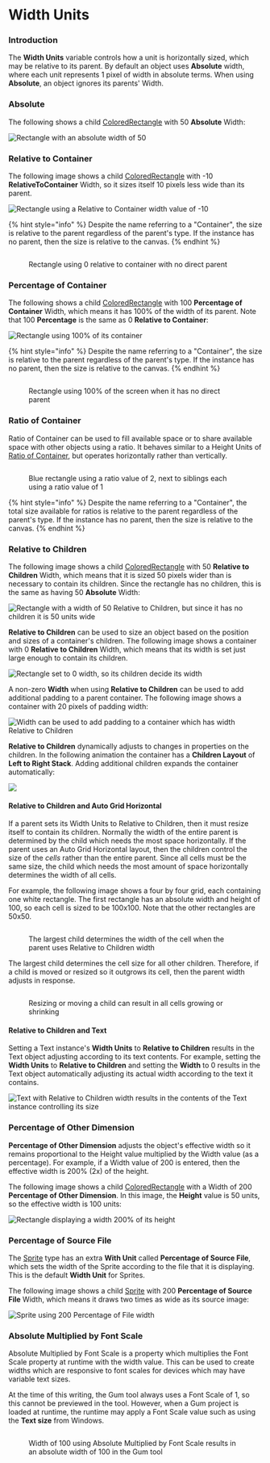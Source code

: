 # Width Units

### Introduction

The **Width Units** variable controls how a unit is horizontally sized, which may be relative to its parent. By default an object uses **Absolute** width, where each unit represents 1 pixel of width in absolute terms. When using **Absolute**, an object ignores its parents' Width.

### Absolute

The following shows a child [ColoredRectangle](https://github.com/vchelaru/Gum/tree/8c293a405185cca0e819b810220de684b436daf9/Gum/coloredrectangle/ColoredRectangle.html) with 50 **Absolute** Width:

![Rectangle with an absolute width of 50](<../../.gitbook/assets/11_05 35 01.png>)

### Relative to Container

The following image shows a child [ColoredRectangle](https://github.com/vchelaru/Gum/tree/8c293a405185cca0e819b810220de684b436daf9/Gum/coloredrectangle/ColoredRectangle.html) with -10 **RelativeToContainer** Width, so it sizes itself 10 pixels less wide than its parent.

![Rectangle using a Relative to Container width value of -10](<../../.gitbook/assets/11_05 36 16.png>)

{% hint style="info" %}
Despite the name referring to a "Container", the size is relative to the parent regardless of the parent's type. If the instance has no parent, then the size is relative to the canvas.
{% endhint %}

<figure><img src="../../.gitbook/assets/image (70).png" alt=""><figcaption><p>Rectangle using 0 relative to container with no direct parent</p></figcaption></figure>

### Percentage of Container

The following shows a child [ColoredRectangle](https://github.com/vchelaru/Gum/tree/8c293a405185cca0e819b810220de684b436daf9/Gum/coloredrectangle/ColoredRectangle.html) with 100 **Percentage of Container** Width, which means it has 100% of the width of its parent. Note that 100 **Percentage** is the same as 0 **Relative to Container**:

![Rectangle using 100% of its container](<../../.gitbook/assets/02_10 09 01.png>)

{% hint style="info" %}
Despite the name referring to a "Container", the size is relative to the parent regardless of the parent's type. If the instance has no parent, then the size is relative to the canvas.
{% endhint %}

<figure><img src="../../.gitbook/assets/image (69).png" alt=""><figcaption><p>Rectangle using 100% of the screen when it has no direct parent</p></figcaption></figure>

### Ratio of Container

Ratio of Container can be used to fill available space or to share available space with other objects using a ratio. It behaves similar to a Height Units of [Ratio of Container](height-units.md#ratio-of-container), but operates horizontally rather than vertically.

<figure><img src="../../.gitbook/assets/image (1) (1) (1) (1) (1) (1) (1) (1) (1).png" alt=""><figcaption><p>Blue rectangle using a ratio value of 2, next to siblings each using a ratio value of 1</p></figcaption></figure>

{% hint style="info" %}
Despite the name referring to a "Container", the total size available for ratios is relative to the parent regardless of the parent's type. If the instance has no parent, then the size is relative to the canvas.
{% endhint %}

### Relative to Children

The following image shows a child [ColoredRectangle](https://github.com/vchelaru/Gum/tree/8c293a405185cca0e819b810220de684b436daf9/Gum/coloredrectangle/ColoredRectangle.html) with 50 **Relative to Children** Width, which means that it is sized 50 pixels wider than is necessary to contain its children. Since the rectangle has no children, this is the same as having 50 **Absolute** Width:

![Rectangle with a width of 50 Relative to Children, but since it has no children it is 50 units wide](<../../.gitbook/assets/11_05 46 44.png>)

**Relative to Children** can be used to size an object based on the position and sizes of a container's children. The following image shows a container with 0 **Relative to Children** Width, which means that its width is set just large enough to contain its children.

![Rectangle set to 0 width, so its children decide its width](<../../.gitbook/assets/11_05 48 45.png>)

A non-zero **Width** when using **Relative to Children** can be used to add additional padding to a parent container. The following image shows a container with 20 pixels of padding width:

![Width can be used to add padding to a container which has width Relative to Children](<../../.gitbook/assets/11_05 49 45.png>)

**Relative to Children** dynamically adjusts to changes in properties on the children. In the following animation the container has a **Children Layout** of **Left to Right Stack**. Adding additional children expands the container automatically:

![](<../../.gitbook/assets/LeftToRightStackSizeChildren (1).gif>)

#### Relative to Children and Auto Grid Horizontal

If a parent sets its Width Units to Relative to Children, then it must resize itself to contain its children. Normally the width of the entire parent is determined by the child which needs the most space horizontally. If the parent uses an Auto Grid Horizontal layout, then the children control the size of the _cells_ rather than the entire parent. Since all cells must be the same size, the child which needs the most amount of space horizontally determines the width of all cells.

For example, the following image shows a four by four grid, each containing one white rectangle. The first rectangle has an absolute width and height of 100, so each cell is sized to be 100x100. Note that the other rectangles are 50x50.

<figure><img src="../../.gitbook/assets/11_15 30 38.png" alt=""><figcaption><p>The largest child determines the width of the cell when the parent uses Relative to Children width</p></figcaption></figure>

The largest child determines the cell size for all other children. Therefore, if a child is moved or resized so it outgrows its cell, then the parent width adjusts in response.

<figure><img src="../../.gitbook/assets/11_15 34 05.gif" alt=""><figcaption><p>Resizing or moving a child can result in all cells growing or shrinking</p></figcaption></figure>

#### Relative to Children and Text

Setting a Text instance's **Width Units** to **Relative to Children** results in the Text object adjusting according to its text contents. For example, setting the **Width Units** to **Relative to Children** and setting the **Width** to 0 results in the Text object automatically adjusting its actual width according to the text it contains.

![Text with Relative to Children width results in the contents of the Text instance controlling its size](<../../.gitbook/assets/11_05 52 48.png>)

### Percentage of Other Dimension

**Percentage of Other Dimension** adjusts the object's effective width so it remains proportional to the Height value multiplied by the Width value (as a percentage). For example, if a Width value of 200 is entered, then the effective width is 200% (2x) of the height.

The following image shows a child [ColoredRectangle](https://github.com/vchelaru/Gum/tree/8c293a405185cca0e819b810220de684b436daf9/Gum/coloredrectangle/ColoredRectangle.html) with a Width of 200 **Percentage of Other Dimension**. In this image, the **Height** value is 50 units, so the effective width is 100 units:

![Rectangle displaying a width 200% of its height](<../../.gitbook/assets/11_05 55 15.png>)

### Percentage of Source File

The [Sprite](https://github.com/vchelaru/Gum/tree/8c293a405185cca0e819b810220de684b436daf9/docs/Gum%20Elements/General%20Properties/Sprite/README.md) type has an extra **With Unit** called **Percentage of Source File**, which sets the width of the Sprite according to the file that it is displaying. This is the default **Width Unit** for Sprites.

The following image shows a child [Sprite](https://github.com/vchelaru/Gum/tree/8c293a405185cca0e819b810220de684b436daf9/docs/Gum%20Elements/General%20Properties/Sprite/README.md) with 200 **Percentage of Source File** Width, which means it draws two times as wide as its source image:

![Sprite using 200 Percentage of File width](<../../.gitbook/assets/11_05 58 09.png>)

### Absolute Multiplied by Font Scale

Absolute Multiplied by Font Scale is a property which multiplies the Font Scale property at runtime with the width value. This can be used to create widths which are responsive to font scales for devices which may have variable text sizes.

At the time of this writing, the Gum tool always uses a Font Scale of 1, so this cannot be previewed in the tool. However, when a Gum project is loaded at runtime, the runtime may apply a Font Scale value such as using the **Text size** from Windows.

<figure><img src="../../.gitbook/assets/image (1) (1) (1) (1) (1) (1) (1) (1) (1) (1).png" alt=""><figcaption><p>Width of 100 using Absolute Multiplied by Font Scale results in an absolute width of 100 in the Gum tool</p></figcaption></figure>
